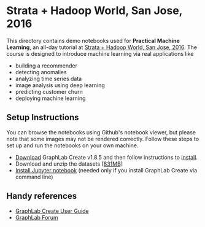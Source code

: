 # Strata + Hadoop World, San Jose, 2016

This directory contains demo notebooks used for **Practical Machine Learning**, an all-day tutorial 
at [Strata + Hadoop World, San Jose, 2016](http://conferences.oreilly.com/strata/hadoop-big-data-ca/public/schedule/detail/47056).
The course is designed to introduce machine learning via real applications like 
- building a recommender
- detecting anomalies
- analyzing time series data
- image analysis using deep learning
- predicting customer churn
- deploying machine learning 

## Setup Instructions

You can browse the notebooks using Github's notebook viewer, but please note that
some images may not be rendered correctly. Follow these
steps to set up and run the notebooks on your own machine.

- [Download](https://dato.com/download/) GraphLab Create v1.8.5 and then follow instructions to [install](https://dato.com/download/install.html).
- Download and unzip the datasets [[831MB]](http://static.dato.com/ml101_datasets_stratasj_2016.zip)
- [Install Jupyter notebook](http://jupyter.readthedocs.org/en/latest/install.html) (needed only if you install GraphLab Create via command line)

## Handy references

- [GraphLab Create User Guide](http://dato.com/learn/userguide)
- [GraphLab Forum](http://forum.dato.com/categories/graphlab-create)
